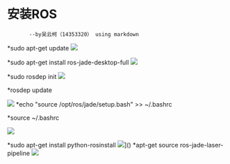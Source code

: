 # 安装ROS

           --by吴云柯（14353320） using markdown



*sudo apt-get update
![](http://oepww4mce.bkt.clouddn.com/16-10-25/4064012.jpg)
  
*sudo apt-get install ros-jade-desktop-full
![](http://oepww4mce.bkt.clouddn.com/16-10-25/57704225.jpg)


*sudo rosdep init
![](http://oepww4mce.bkt.clouddn.com/16-10-25/52737350.jpg)

*rosdep update

![](http://oepww4mce.bkt.clouddn.com/16-10-25/33401529.jpg)
*echo "source /opt/ros/jade/setup.bash" >> ~/.bashrc
  
 *source ~/.bashrc

![](http://oepww4mce.bkt.clouddn.com/16-10-25/33490157.jpg)


*sudo apt-get install python-rosinstall
![](http://oepww4mce.bkt.clouddn.com/16-10-25/48010659.jpg)]()
*apt-get source ros-jade-laser-pipeline
![](http://oepww4mce.bkt.clouddn.com/16-10-25/23137122.jpg)